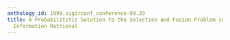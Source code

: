 ```yaml
---
anthology_id: 1999.sigirconf_conference-99.33
title: A Probabilitstic Solution to the Selection and Fusion Problem in Distributed
  Information Retrieval
---
```

